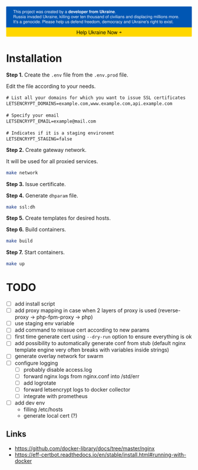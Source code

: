 [![Stand With Ukraine](https://raw.githubusercontent.com/vshymanskyy/StandWithUkraine/main/banner-direct-single.svg)](https://stand-with-ukraine.pp.ua)

# Installation

**Step 1.** Create the `.env` file from the `.env.prod` file.

Edit the file according to your needs.

```
# List all your domains for which you want to issue SSL certificates
LETSENCRYPT_DOMAINS=example.com,www.example.com,api.example.com

# Specify your email
LETSENCRYPT_EMAIL=example@mail.com

# Indicates if it is a staging environemt
LETSENCRYPT_STAGING=false
```

**Step 2.** Create gateway network. 

It will be used for all proxied services.

```bash
make network
```

**Step 3.** Issue certificate.

**Step 4.** Generate `dhparam` file.

```bash
make ssl:dh
```

**Step 5.** Create templates for desired hosts.

**Step 6.** Build containers.

```bash
make build
```

**Step 7.** Start containers.

```bash
make up
```


# TODO

- [ ] add install script
- [ ] add proxy mapping in case when 2 layers of proxy is used (reverse-proxy -> php-fpm-proxy -> php)
- [ ] use staging env variable
- [ ] add command to reissue cert according to new params
- [ ] first time generate cert using `--dry-run` option to ensure everything is ok
- [ ] add possibility to automatically generate conf from stub (default nginx template engine very often breaks with variables inside strings)
- [ ] generate overlay network for swarm
- [ ] configure logging
  - [ ] probably disable access.log
  - [ ] forward nginx logs from nginx.conf into /std/err
  - [ ] add logrotate 
  - [ ] forward letsencrypt logs to docker collector
  - [ ] integrate with prometheus
- [ ] add dev env
    - filling /etc/hosts
    - generate local cert (?)


## Links

- https://github.com/docker-library/docs/tree/master/nginx
- https://eff-certbot.readthedocs.io/en/stable/install.html#running-with-docker
